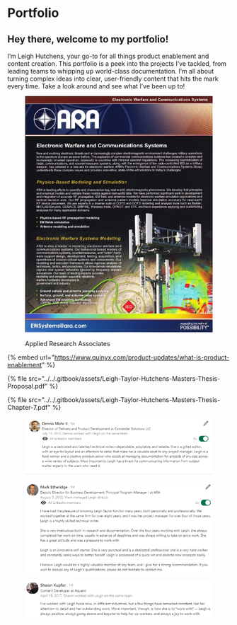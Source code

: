# Portfolio

## Hey there, welcome to my portfolio!

I’m Leigh Hutchens, your go-to for all things product enablement and content creation. This portfolio is a peek into the projects I’ve tackled, from leading teams to whipping up world-class documentation. I’m all about turning complex ideas into clear, user-friendly content that hits the mark every time. Take a look around and see what I’ve been up to!



<figure><img src="../../.gitbook/assets/ARA_brochure.jpg" alt=""><figcaption><p>Applied Research Associates</p></figcaption></figure>

{% embed url="https://www.quinyx.com/product-updates/what-is-product-enablement" %}

{% file src="../../.gitbook/assets/Leigh-Taylor-Hutchens-Masters-Thesis-Proposal.pdf" %}

{% file src="../../.gitbook/assets/Leigh-Taylor-Hutchens-Masters-Thesis-Chapter-7.pdf" %}

<figure><img src="../../.gitbook/assets/Dennis_Mohr.png" alt=""><figcaption></figcaption></figure>

<figure><img src="../../.gitbook/assets/Mark_Etheridge.png" alt=""><figcaption></figcaption></figure>

<figure><img src="../../.gitbook/assets/Shawn_Kupfer.png" alt=""><figcaption></figcaption></figure>
